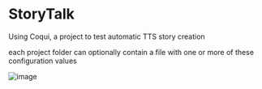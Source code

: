 # StoryTalk
Using Coqui, a project to test automatic TTS story creation

each project folder can optionally contain a file with one or more of these configuration values

![image](https://github.com/twobob/LMStudio_StoryTalk/assets/915232/a88b699f-5ec1-4d10-a969-4722e981778c)
